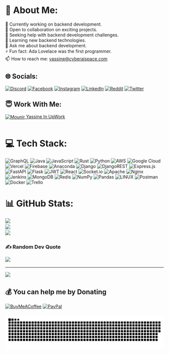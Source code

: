 # 💫 About Me:
🔭 Currently working on backend development.<br>👯 Open to collaboration on exciting projects.<br>🤝 Seeking help with backend development challenges.<br>🌱 Learning new backend technologies.<br>💬 Ask me about backend development.<br>⚡ Fun fact: Ada Lovelace was the first programmer.<br>📫 How to reach me: [yassine@cyberaispace.com](mailto:yassine@cyberaispace.com)<br>


## 🌐 Socials:
[![Discord](https://img.shields.io/badge/Discord-%237289DA.svg?logo=discord&logoColor=white)](https://discord.gg/zbKa7NFk) [![Facebook](https://img.shields.io/badge/Facebook-%231877F2.svg?logo=Facebook&logoColor=white)](https://facebook.com/yassine.kader) [![Instagram](https://img.shields.io/badge/Instagram-%23E4405F.svg?logo=Instagram&logoColor=white)](https://instagram.com/yassine_kader) [![LinkedIn](https://img.shields.io/badge/LinkedIn-%230077B5.svg?logo=linkedin&logoColor=white)](https://linkedin.com/in/yassine-kader) [![Reddit](https://img.shields.io/badge/Reddit-%23FF4500.svg?logo=Reddit&logoColor=white)](https://reddit.com/user/Yassine_KADER) [![Twitter](https://img.shields.io/badge/Twitter-%231DA1F2.svg?logo=Twitter&logoColor=white)](https://twitter.com/yassine__kader) 

## 😇 Work With Me:
 <a href="https://www.upwork.com/freelancers/~01b6c49691f96f3d7e" target="blank"><img align="center" src="https://imgs.search.brave.com/WoAeEgb4m4Mga1wl6COZZGUwwJFtJJtkFCWekEHwW64/rs:fit:512:512:1/g:ce/aHR0cHM6Ly9jZG4u/aWNvbi1pY29ucy5j/b20vaWNvbnMyLzI2/OTkvUE5HLzUxMi91/cHdvcmtfbG9nb19p/Y29uXzE3MDMxMC5w/bmc" alt="Mounir" height="80" width="80"/>  Yassine In UpWork </a><br><br>

# 💻 Tech Stack:
![GraphQL](https://img.shields.io/badge/-GraphQL-E10098?style=plastic&logo=graphql&logoColor=white) ![Java](https://img.shields.io/badge/java-%23ED8B00.svg?style=plastic&logo=java&logoColor=white) ![JavaScript](https://img.shields.io/badge/javascript-%23323330.svg?style=plastic&logo=javascript&logoColor=%23F7DF1E) ![Rust](https://img.shields.io/badge/rust-%23000000.svg?style=plastic&logo=rust&logoColor=white) ![Python](https://img.shields.io/badge/python-3670A0?style=plastic&logo=python&logoColor=ffdd54) ![AWS](https://img.shields.io/badge/AWS-%23FF9900.svg?style=plastic&logo=amazon-aws&logoColor=white) ![Google Cloud](https://img.shields.io/badge/Google%20Cloud-%234285F4.svg?style=plastic&logo=google-cloud&logoColor=white) ![Vercel](https://img.shields.io/badge/vercel-%23000000.svg?style=plastic&logo=vercel&logoColor=white) ![Firebase](https://img.shields.io/badge/firebase-%23039BE5.svg?style=plastic&logo=firebase) ![Anaconda](https://img.shields.io/badge/Anaconda-%2344A833.svg?style=plastic&logo=anaconda&logoColor=white) ![Django](https://img.shields.io/badge/django-%23092E20.svg?style=plastic&logo=django&logoColor=white) ![DjangoREST](https://img.shields.io/badge/DJANGO-REST-ff1709?style=plastic&logo=django&logoColor=white&color=ff1709&labelColor=gray) ![Express.js](https://img.shields.io/badge/express.js-%23404d59.svg?style=plastic&logo=express&logoColor=%2361DAFB) ![FastAPI](https://img.shields.io/badge/FastAPI-005571?style=plastic&logo=fastapi) ![Flask](https://img.shields.io/badge/flask-%23000.svg?style=plastic&logo=flask&logoColor=white) ![JWT](https://img.shields.io/badge/JWT-black?style=plastic&logo=JSON%20web%20tokens) ![React](https://img.shields.io/badge/react-%2320232a.svg?style=plastic&logo=react&logoColor=%2361DAFB) ![Socket.io](https://img.shields.io/badge/Socket.io-black?style=plastic&logo=socket.io&badgeColor=010101) ![Apache](https://img.shields.io/badge/apache-%23D42029.svg?style=plastic&logo=apache&logoColor=white) ![Nginx](https://img.shields.io/badge/nginx-%23009639.svg?style=plastic&logo=nginx&logoColor=white) ![Jenkins](https://img.shields.io/badge/jenkins-%232C5263.svg?style=plastic&logo=jenkins&logoColor=white) ![MongoDB](https://img.shields.io/badge/MongoDB-%234ea94b.svg?style=plastic&logo=mongodb&logoColor=white) ![Redis](https://img.shields.io/badge/redis-%23DD0031.svg?style=plastic&logo=redis&logoColor=white) ![NumPy](https://img.shields.io/badge/numpy-%23013243.svg?style=plastic&logo=numpy&logoColor=white) ![Pandas](https://img.shields.io/badge/pandas-%23150458.svg?style=plastic&logo=pandas&logoColor=white) ![LINUX](https://img.shields.io/badge/Linux-FCC624?style=plastic&logo=linux&logoColor=black) ![Postman](https://img.shields.io/badge/Postman-FF6C37?style=plastic&logo=postman&logoColor=white) ![Docker](https://img.shields.io/badge/docker-%230db7ed.svg?style=plastic&logo=docker&logoColor=white) ![Trello](https://img.shields.io/badge/Trello-%23026AA7.svg?style=plastic&logo=Trello&logoColor=white)
# 📊 GitHub Stats:
![](https://github-readme-stats.vercel.app/api?username=yassinekader&theme=dark&hide_border=false&include_all_commits=true&count_private=true)<br/>
![](https://github-readme-streak-stats.herokuapp.com/?user=yassinekader&theme=dark&hide_border=false)<br/>
![](https://github-readme-stats.vercel.app/api/top-langs/?username=yassinekader&theme=dark&hide_border=false&include_all_commits=true&count_private=true&layout=compact)

### ✍️ Random Dev Quote
![](https://quotes-github-readme.vercel.app/api?type=horizontal&theme=radical)

---
[![](https://visitcount.itsvg.in/api?id=yassinekader&icon=7&color=1)](https://visitcount.itsvg.in)

  ## 💰 You can help me by Donating
  [![BuyMeACoffee](https://img.shields.io/badge/Buy%20Me%20a%20Coffee-ffdd00?style=for-the-badge&logo=buy-me-a-coffee&logoColor=black)](https://buymeacoffee.com/yassinekader) [![PayPal](https://img.shields.io/badge/PayPal-00457C?style=for-the-badge&logo=paypal&logoColor=white)](https://paypal.me/Yassine2Kader) 
####

![Snake animation](https://raw.githubusercontent.com/yassinekader/yassinekader/output/snake.svg)

####
